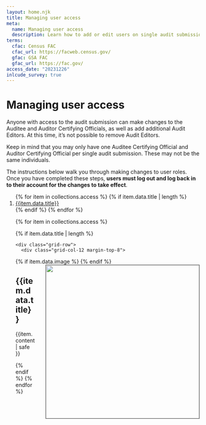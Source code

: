 ```yaml
---
layout: home.njk
title: Managing user access
meta:
  name: Managing user access
  description: Learn how to add or edit users on single audit submissions.
terms:
  cfac: Census FAC
  cfac_url: https://facweb.census.gov/
  gfac: GSA FAC
  gfac_url: https://fac.gov/
access_date: "20231226"
inlcude_survey: true
---
```



# Managing user access

Anyone with access to the audit submission can make changes to the Auditee and Auditor Certifying Officials, as well as add additional Audit Editors. At this time, it’s not possible to remove Audit Editors.

Keep in mind that you may only have one Auditee Certifying Official and Auditor Certifying Official per single audit submission. These may not be the same individuals.

The instructions below walk you through making changes to user roles. Once you have completed these steps, **users must log out and log back in to their account for the changes to take effect**.

<ol>
{% for item in collections.access %}
  {% if item.data.title | length %}
  <li>
    <a href="#{{item.data.title | slugify }}">{{item.data.title}}</a>
  </li>
  {% endif %}
{% endfor %}

<div class="grid-container">

{% for item in collections.access %}

  {% if item.data.title | length %}

    <div class="grid-row">
      <div class="grid-col-12 margin-top-8">

  {% if item.data.image %}
      <img src="{{config.baseUrl}}assets/img/access/{{access_date}}/{{item.data.image}}" width=400 style="margin-left: 2em; margin-bottom: 2em; float: right; border: 1px solid #555;"/>
  {% endif %}
        <h2 id="{{ item.data.title | slugify }}">{{item.data.title}}</h2>

  {{item.content | safe }}
  
  </div>
</div>
  {% endif %}
{% endfor %}
</div>

<script src="https://touchpoints.app.cloud.gov/touchpoints/ba4ae239.js" async></script>

